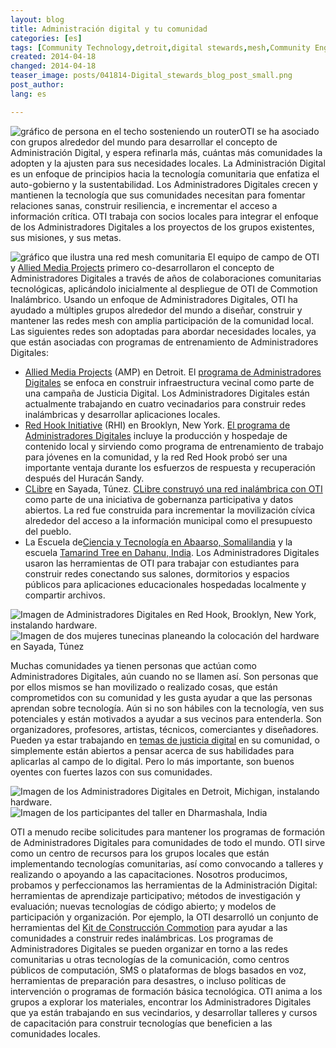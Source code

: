 ```yaml
---
layout: blog
title: Administración digital y tu comunidad
categories: [es]
tags: [Community Technology,detroit,digital stewards,mesh,Community Engagement]
created: 2014-04-18
changed: 2014-04-18
teaser_image: posts/041814-Digital_stewards_blog_post_small.png
post_author: 
lang: es

---
```


<img src="/files/posts/041814-Digital_stewards_blog_post_small.png" alt="gráfico de persona en el techo sosteniendo un router" class="floatleft noscale">OTI se ha asociado con grupos alrededor del mundo para desarrollar el concepto de Administración Digital, y espera refinarla más, cuántas más comunidades la adopten y la ajusten para sus necesidades locales. La Administración Digital es un enfoque de principios hacia la tecnología comunitaria que enfatiza el auto-gobierno y la sustentabilidad. Los Administradores Digitales crecen y mantienen la tecnología que sus comunidades necesitan para fomentar relaciones sanas, construir resiliencia, e incrementar el acceso a información crítica. OTI trabaja con socios locales para integrar el enfoque de los Administradores Digitales a los proyectos de los grupos existentes, sus misiones, y sus metas.<!--more-->

<img src="/files/posts/041814-DS_blog_post_graphic.png" alt="gráfico que ilustra una red mesh comunitaria" class="noscale">
El equipo de campo de OTI y <a href="http://alliedmedia.org/" target="_blank">Allied Media Projects</a> primero co-desarrollaron el concepto de Administradores Digitales a través de años de colaboraciones comunitarias tecnológicas, aplicándolo inicialmente al despliegue de OTI de Commotion Inalámbrico. Usando un enfoque de Administradores Digitales, OTI ha ayudado a múltiples grupos alrededor del mundo a diseñar, construir y mantener las redes mesh con amplia participación de la comunidad local. Las siguientes redes son adoptadas para abordar necesidades locales, ya que están asociadas con programas de entrenamiento de Administradores Digitales:

* <a href="http://alliedmedia.org/" target="_blank">Allied Media Projects</a> (AMP) en Detroit. El <a href="http://oti.newamerica.net/blogposts/2013/building_community_controlled_digital_infrastructure_in_detroit-84570">programa de Administradores Digitales</a> se enfoca en construir infraestructura vecinal como parte de una campaña de Justicia Digital. Los Administradores Digitales están actualmente trabajando en cuatro vecinadarios para construir redes inalámbricas y desarrollar aplicaciones locales.
* <a href="http://rhicenter.org/" target="_blank">Red Hook Initiative</a> (RHI) en Brooklyn, New York. <a href="http://rhidigitalstewards.wordpress.com/red-hook-wifi/" target="_blank">El programa de Administradores Digitales</a> incluye la producción y hospedaje de contenido local y sirviendo como programa de entrenamiento de trabajo para jóvenes en la comunidad, y la red Red Hook probó ser una importante ventaja durante los esfuerzos de respuesta y recuperación después del Huracán Sandy.
* <a href="http://clibre.tn/" target="_blank">CLibre</a> en Sayada, Túnez. <a href="https://storify.com/gretabyrum/commotion-in-sayada" target="_blank">CLibre construyó una red inalámbrica con OTI</a> como parte de una iniciativa de gobernanza participativa y datos abiertos. La red fue construida para incrementar la movilización cívica alrededor del acceso a la información municipal como el presupuesto del pueblo.
* La Escuela de<a href="http://oti.newamerica.net/blogposts/2013/building_a_mesh_network_in_rural_somaliland-98554">Ciencia y Tecnología en Abaarso, Somalilandia</a> y la escuela <a href="http://oti.newamerica.net/blogposts/2014/my_big_campus-101695">Tamarind Tree en Dahanu, India</a>. Los Administradores Digitales usaron las herramientas de OTI para trabajar con estudiantes para construir redes conectando sus salones, dormitorios y espacios públicos para aplicaciones educacionales hospedadas localmente y compartir archivos.

<img src="/files/posts/041814-Red_Hook.png" alt="Imagen de Administradores Digitales en Red Hook, Brooklyn, New York, instalando hardware." class="floatleft half-width"><img src="/files/posts/041814-Tunisia.png" alt="Imagen de dos mujeres tunecinas planeando la colocación del hardware en Sayada, Túnez" class="floatleft half-width">

Muchas comunidades ya tienen personas que actúan como Administradores Digitales, aún cuando no se llamen así. Son personas que por ellos mismos se han movilizado o realizado cosas, que están comprometidos con su comunidad y les gusta ayudar a que las personas aprendan sobre tecnología. Aún si no son hábiles con la tecnología, ven sus potenciales y están motivados a ayudar a sus vecinos para entenderla. Son organizadores, profesores, artistas, técnicos, comerciantes y diseñadores. Pueden ya estar trabajando en <a href="http://detroitdjc.org/principles/" target="_blank">temas de justicia digital</a> en su comunidad, o simplemente están abiertos a pensar acerca de sus habilidades para aplicarlas al campo de lo digital. Pero lo más importante, son buenos oyentes con fuertes lazos con sus comunidades. 

<img src="/files/posts/041814-Detroit.png" alt="Imagen de los Administradores Digitales en Detroit, Michigan, instalando hardware." class="floatleft half-width"><img src="/files/posts/041814-Dharmashala.png" alt="Imagen de los participantes del taller en Dharmashala, India" class="floatleft half-width">

OTI a menudo recibe solicitudes para mantener los programas de formación de Administradores Digitales para comunidades de todo el mundo. OTI sirve como un centro de recursos para los grupos locales que están implementando tecnologías comunitarias, así como convocando a talleres y realizando o apoyando a las capacitaciones. Nosotros producimos, probamos y perfeccionamos las herramientas de la Administración Digital: herramientas de aprendizaje participativo; métodos de investigación y evaluación; nuevas tecnologías de código abierto; y modelos de participación y organización. Por ejemplo, la OTI desarrolló un conjunto de herramientas del <a href="/docs/cck"> Kit de Construcción Commotion</a> para ayudar a las comunidades a construir redes inalámbricas. Los programas de Administradores Digitales se pueden organizar en torno a las redes comunitarias u otras tecnologías de la comunicación, como centros públicos de computación, SMS o plataformas de blogs basados en voz, herramientas de preparación para desastres, o incluso políticas de intervención o programas de formación básica tecnológica. OTI anima a los grupos a explorar los materiales, encontrar los Administradores Digitales que ya están trabajando en sus vecindarios, y desarrollar talleres y cursos de capacitación para construir tecnologías que beneficien a las comunidades locales.




